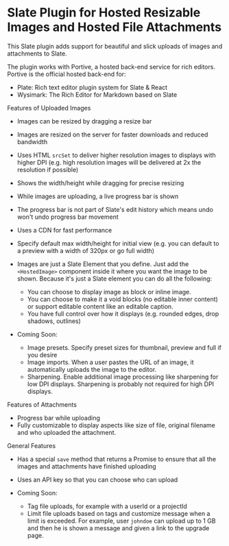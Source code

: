 # Slate Plugin for Hosted Resizable Images and Hosted File Attachments

This Slate plugin adds support for beautiful and slick uploads of images and attachments to Slate.

The plugin works with Portive, a hosted back-end service for rich editors. Portive is the official hosted back-end for:

- Plate: Rich text editor plugin system for Slate &amp; React
- Wysimark: The Rich Editor for Markdown based on Slate

Features of Uploaded Images

- Images can be resized by dragging a resize bar
- Images are resized on the server for faster downloads and reduced bandwidth
- Uses HTML `srcSet` to deliver higher resolution images to displays with higher DPI (e.g. high resolution images will be delivered at 2x the resolution if possible)
- Shows the width/height while dragging for precise resizing
- While images are uploading, a live progress bar is shown
- The progress bar is not part of Slate's edit history which means undo won't undo progress bar movement
- Uses a CDN for fast performance
- Specify default max width/height for initial view (e.g. you can default to a preview with a width of 320px or go full width)
- Images are just a Slate Element that you define. Just add the `<HostedImage>` component inside it where you want the image to be shown. Because it's just a Slate element you can do all the following:

  - You can choose to display image as block or inline image.
  - You can choose to make it a void blocks (no editable inner content) or support editable content like an editable caption.
  - You have full control over how it displays (e.g. rounded edges, drop shadows, outlines)

- Coming Soon:
  - Image presets. Specify preset sizes for thumbnail, preview and full if you desire
  - Image imports. When a user pastes the URL of an image, it automatically uploads the image to the editor.
  - Sharpening. Enable additional image processing like sharpening for low DPI displays. Sharpening is probably not required for high DPI displays.

Features of Attachments

- Progress bar while uploading
- Fully customizable to display aspects like size of file, original filename and who uploaded the attachment.

General Features

- Has a special `save` method that returns a Promise to ensure that all the images and attachments have finished uploading
- Uses an API key so that you can choose who can upload

- Coming Soon:
  - Tag file uploads, for example with a userId or a projectId
  - Limit file uploads based on tags and customize message when a limit is exceeded. For example, user `johndoe` can upload up to 1 GB and then he is shown a message and given a link to the upgrade page.
